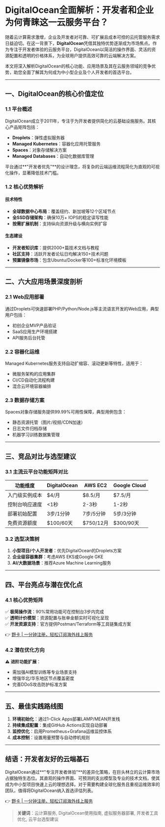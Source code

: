 # DigitalOcean全面解析：开发者和企业为何青睐这一云服务平台？

随着云计算需求激增，企业及开发者对可靠、可扩展且成本可控的云托管服务需求日益迫切。在这一背景下，**DigitalOcean**凭借其独特优势逐渐成为市场焦点。作为专注于开发者体验的云服务平台，DigitalOcean以简洁的操作界面、灵活的资源配置和透明的价格体系，为全球用户提供高效可靠的云端解决方案。

本文将深入解析DigitalOcean的核心功能、应用场景及其在云服务领域的竞争优势，助您全面了解其为何成为中小型企业及个人开发者的首选平台。

---

## 一、DigitalOcean的核心价值定位

### 1.1 平台概述
DigitalOcean成立于2011年，专注于为开发者提供简化的云基础设施服务。其核心产品矩阵包括：
- **Droplets**：弹性虚拟服务器
- **Managed Kubernetes**：容器化应用托管服务
- **Spaces**：对象存储解决方案
- **Managed Databases**：自动化数据库管理

平台通过**"开发者优先"**的设计理念，将复杂的云端运维流程简化为直观的可视化操作，显著降低技术门槛。

### 1.2 核心优势解析
#### 技术特性
- **全球数据中心布局**：覆盖纽约、新加坡等12个区域节点
- **全SSD存储架构**：确保10万+ IOPS的稳定读写性能
- **按需扩展机制**：支持纵向资源升级与横向实例扩容

#### 生态建设
- **开发者知识库**：提供2000+篇技术文档与教程
- **社区支持**：活跃开发者论坛日均解决150+技术问题
- **预置镜像市场**：包含Ubuntu/Docker等100+标准化环境模板

---

## 二、六大应用场景深度剖析

### 2.1 Web应用部署
通过Droplets可快速部署PHP/Python/Node.js等主流语言开发的Web应用，典型用户包括：
- 初创企业MVP产品验证
- SaaS应用生产环境搭建
- API服务后台托管

### 2.2 容器化运维
Managed Kubernetes服务支持自动扩缩容、滚动更新等特性，适用于：
- 微服务架构的应用集群
- CI/CD自动化流程构建
- 混合云环境容器编排

### 2.3 数据存储方案
Spaces对象存储服务提供99.99%可用性保障，典型用例包含：
- 静态资源托管（图片/视频/CDN加速）
- 日志文件归档存储
- 机器学习训练数据集管理

---

## 三、竞品对比与选型建议

### 3.1 主流云平台功能矩阵对比
| 功能维度       | DigitalOcean | AWS EC2      | Google Cloud |
|----------------|--------------|--------------|--------------|
| 入门级实例成本 | $4/月        | $8.5/月      | $7.5/月      |
| 控制台响应速度 | <1秒         | 2-3秒        | 1-2秒        |
| 部署初始配置   | 3步/1分钟    | 7步/5分钟    | 5步/3分钟    |
| 免费资源额度   | $100/60天    | $750/12月    | $300/90天    |

### 3.2 选型决策树
1. **小型项目/个人开发者**：优先DigitalOcean的Droplets方案
2. **企业级容器集群**：考虑AWS EKS或Google GKE
3. **AI/大数据场景**：推荐Azure Machine Learning服务

---

## 四、平台亮点与潜在优化点

### 4.1 核心优势矩阵
✅ **极简操作流**：90%常用功能可在控制台3步内完成  
✅ **透明计价模型**：资源配置与账单金额实时可视化呈现  
✅ **开发资源支持**：官方提供Postman/Terraform等工具链集成方案  

👉 [野卡 | 一分钟注册，轻松订阅海外线上服务](https://bbtdd.com/yeka)

### 4.2 潜在优化方向
⚠️ **进阶功能扩展**：  
- 需加强AI模型训练等专业场景支持  
- 增强华北/华东地区节点覆盖密度  
- 完善DDoS攻击防护标准方案  

---

## 五、最佳实践路线图

1. **环境初始化**：通过1-Click Apps部署LAMP/MEAN开发栈
2. **持续集成配置**：集成GitHub Actions实现自动部署
3. **监控优化**：启用Prometheus+Grafana运维监控体系
4. **成本控制**：设置用量预警与自动停机规则

---

## 结语：开发者友好的云端基石

DigitalOcean通过**"专注开发者体验"**的差异化策略，在巨头林立的云计算市场占据独特生态位。其直观的操作界面、可预测的支出模型及专业的技术文档，使其成为中小型项目快速上云的理想选择。对于需要构建全球化服务且重视运维效率的团队，值得将DigitalOcean纳入首选评估列表。

👉 [野卡 | 一分钟注册，轻松订阅海外线上服务](https://bbtdd.com/yeka)

> **关键词**：云计算服务, DigitalOcean使用指南, 虚拟服务器部署, 开发者工具优化, 云平台选型建议